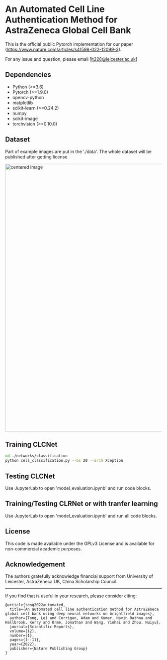 # An Automated Cell Line Authentication Method for AstraZeneca Global Cell Bank

This is the official public Pytorch implementation for our paper (https://www.nature.com/articles/s41598-022-12099-3).


For any issue and question, please email [lt228@leicester.ac.uk]


## Dependencies

- Python (>=3.6)
- Pytorch (>=1.9.0)
- opencv-python
- matplotlib
- scikit-learn (>=0.24.2)
- numpy
- scikit-image
- torchvision (>=0.10.0)

## Dataset

Part of example images are put in the './data'. The whole dataset will be published after getting license.

<img src="./figures/Fig. 4.jpeg" alt="centered image" width="893" height="860">

## Training CLCNet

```bash
cd ./networks/classification
python cell_classification.py --bs 20 --arch Xception 
```

## Testing CLCNet
Use JupyterLab to open 'model_evaluation.ipynb' and run code blocks.

## Training/Testing CLRNet or with tranfer learning 
Use JupyterLab to open 'model_evaluation.ipynb' and run all code blocks.

## License
This code is made available under the GPLv3 License and is available for non-commercial academic purposes.

## Acknowledgement
The authors gratefully acknowledge financial support from University of Leicester, AstraZeneca UK, China Scholarship Council.

------
If you find that is useful in your research, please consider citing:
```
@article{tong2022automated,
  title={An automated cell line authentication method for AstraZeneca global cell bank using deep neural networks on brightfield images},
  author={Tong, Lei and Corrigan, Adam and Kumar, Navin Rathna and Hallbrook, Kerry and Orme, Jonathan and Wang, Yinhai and Zhou, Huiyu},
  journal={Scientific Reports},
  volume={12},
  number={1},
  pages={1--11},
  year={2022},
  publisher={Nature Publishing Group}
}
```
